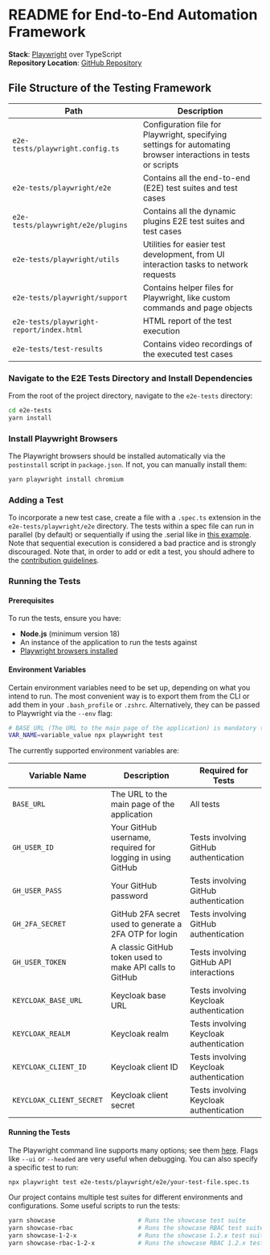 # README for End-to-End Automation Framework

**Stack**: [Playwright](https://playwright.dev/) over TypeScript  
**Repository Location**: [GitHub Repository](https://github.com/janus-idp/backstage-showcase/tree/main/e2e-tests)

## File Structure of the Testing Framework

| Path                                     | Description                                                                                                    |
| ---------------------------------------- | -------------------------------------------------------------------------------------------------------------- |
| `e2e-tests/playwright.config.ts`         | Configuration file for Playwright, specifying settings for automating browser interactions in tests or scripts |
| `e2e-tests/playwright/e2e`               | Contains all the end-to-end (E2E) test suites and test cases                                                   |
| `e2e-tests/playwright/e2e/plugins`       | Contains all the dynamic plugins E2E test suites and test cases                                                |
| `e2e-tests/playwright/utils`             | Utilities for easier test development, from UI interaction tasks to network requests                           |
| `e2e-tests/playwright/support`           | Contains helper files for Playwright, like custom commands and page objects                                    |
| `e2e-tests/playwright-report/index.html` | HTML report of the test execution                                                                              |
| `e2e-tests/test-results`                 | Contains video recordings of the executed test cases                                                           |

### Navigate to the E2E Tests Directory and Install Dependencies

From the root of the project directory, navigate to the `e2e-tests` directory:

```bash
cd e2e-tests
yarn install
```

### Install Playwright Browsers

The Playwright browsers should be installed automatically via the `postinstall` script in `package.json`. If not, you can manually install them:

```bash
yarn playwright install chromium
```

### Adding a Test

To incorporate a new test case, create a file with a `.spec.ts` extension in the `e2e-tests/playwright/e2e` directory.
The tests within a spec file can run in parallel (by default) or sequentially if using the .serial like in [this example](../../e2e-tests/playwright/e2e/github-happy-path.spec.ts). Note that sequential execution is considered a bad practice and is strongly discouraged.
Note that, in order to add or edit a test, you should adhere to the [contribution guidelines](./CONTRIBUTING.MD).

### Running the Tests

#### Prerequisites

To run the tests, ensure you have:

- **Node.js** (minimum version 18)
- An instance of the application to run the tests against
- [Playwright browsers installed](#install-playwright-browsers)

#### Environment Variables

Certain environment variables need to be set up, depending on what you intend to run. The most convenient way is to export them from the CLI or add them in your `.bash_profile` or `.zshrc`. Alternatively, they can be passed to Playwright via the `--env` flag:

```bash
# BASE_URL (The URL to the main page of the application) is mandatory to run all the E2E tests.
VAR_NAME=variable_value npx playwright test
```

The currently supported environment variables are:

| Variable Name            | Description                                                | Required for Tests                      |
| ------------------------ | ---------------------------------------------------------- | --------------------------------------- |
| `BASE_URL`               | The URL to the main page of the application                | All tests                               |
| `GH_USER_ID`             | Your GitHub username, required for logging in using GitHub | Tests involving GitHub authentication   |
| `GH_USER_PASS`           | Your GitHub password                                       | Tests involving GitHub authentication   |
| `GH_2FA_SECRET`          | GitHub 2FA secret used to generate a 2FA OTP for login     | Tests involving GitHub authentication   |
| `GH_USER_TOKEN`          | A classic GitHub token used to make API calls to GitHub    | Tests involving GitHub API interactions |
| `KEYCLOAK_BASE_URL`      | Keycloak base URL                                          | Tests involving Keycloak authentication |
| `KEYCLOAK_REALM`         | Keycloak realm                                             | Tests involving Keycloak authentication |
| `KEYCLOAK_CLIENT_ID`     | Keycloak client ID                                         | Tests involving Keycloak authentication |
| `KEYCLOAK_CLIENT_SECRET` | Keycloak client secret                                     | Tests involving Keycloak authentication |

#### Running the Tests

The Playwright command line supports many options; see them [here](https://playwright.dev/docs/test-cli). Flags like `--ui` or `--headed` are very useful when debugging. You can also specify a specific test to run:

```bash
npx playwright test e2e-tests/playwright/e2e/your-test-file.spec.ts
```

Our project contains multiple test suites for different environments and configurations. Some useful scripts to run the tests:

```bash
yarn showcase                       # Runs the showcase test suite
yarn showcase-rbac                  # Runs the showcase RBAC test suite
yarn showcase-1-2-x                 # Runs the showcase 1.2.x test suite
yarn showcase-rbac-1-2-x            # Runs the showcase RBAC 1.2.x test suite
```


